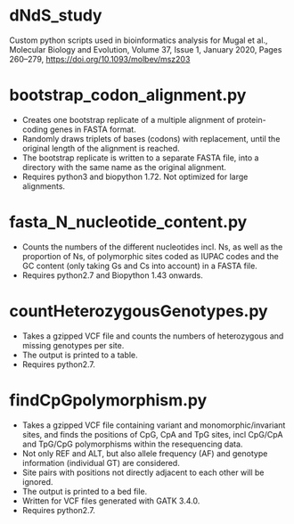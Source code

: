 # dNdS_study
Custom python scripts used in bioinformatics analysis for Mugal et al., Molecular Biology and Evolution, Volume 37, Issue 1, January 2020, Pages 260–279, https://doi.org/10.1093/molbev/msz203


# bootstrap_codon_alignment.py
- Creates one bootstrap replicate of a multiple alignment of protein-coding genes in FASTA format.
- Randomly draws triplets of bases (codons) with replacement, until the original length of the alignment is reached.
- The bootstrap replicate is written to a separate FASTA file, into a directory with the same name as the original alignment.
- Requires python3 and biopython 1.72. Not optimized for large alignments.

# fasta_N_nucleotide_content.py
- Counts the numbers of the different nucleotides incl. Ns, as well as the proportion of Ns, of polymorphic sites coded as IUPAC codes and the GC content (only taking Gs and Cs into account) in a FASTA file.
- Requires python2.7 and  Biopython 1.43 onwards.

# countHeterozygousGenotypes.py
- Takes a gzipped VCF file and counts the numbers of heterozygous and missing genotypes per site.
- The output is printed to a table.
- Requires python2.7.

# findCpGpolymorphism.py
- Takes a gzipped VCF file containing variant and monomorphic/invariant sites, and finds the positions of CpG, CpA and TpG sites, incl CpG/CpA and TpG/CpG polymorphisms within the resequencing data.
- Not only REF and ALT, but also allele frequency (AF) and genotype information (individual GT) are considered. 
- Site pairs with positions not directly adjacent to each other will be ignored. 
- The output is printed to a bed file.
- Written for VCF files generated with GATK 3.4.0.
- Requires python2.7.
